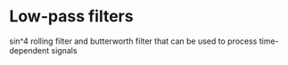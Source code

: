 # Low-pass filters
 sin^4 rolling filter and butterworth filter that can be used to process time-dependent signals

